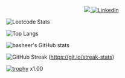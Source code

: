 <p align="center">
    <a href="https://stackoverflow.com/users/14073590/b4sh33r">
        <img src="https://img.shields.io/badge/Stack_Overflow-F48024?&style=for-the-badge&logoColor=white&logo=stackoverflow alt="Stack Overflow" />
    </a>
    <a href="www.linkedin.com/in/basheer-ahmed-kp">
        <img
            src="https://img.shields.io/badge/LinkedIn-blue?&style=for-the-badge&logo=linkedin"
            alt="LinkedIn"
        />
    </a>
</p>

![Leetcode Stats](https://leetcard.jacoblin.cool/B4SH33R)

![Top Langs](https://github-readme-stats.vercel.app/api/top-langs/?username=basheerkp&hide=css,html&theme=dark)

![basheer's GitHub stats](https://github-readme-stats.vercel.app/api?username=basheerkp&show_icons=true&theme=dark)

![GitHub Streak](https://streak-stats.demolab.com?user=basheerkp&mode=weekly) (https://git.io/streak-stats)


[![trophy](https://github-profile-trophy.vercel.app/?username=basheerkp&theme=darkhub)](https://github.com/basheerkp/github-profile-trophy)
x1.00
